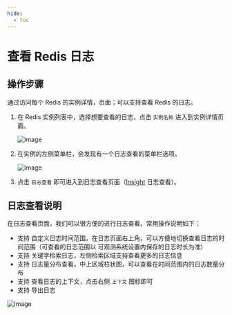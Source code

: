 ```yaml
---
hide:
  - toc
---
```


# 查看 Redis 日志

## 操作步骤

通过访问每个 Redis 的实例详情，页面；可以支持查看 Redis 的日志。

1. 在 Redis 实例列表中，选择想要查看的日志，点击 `实例名称` 进入到实例详情页面。

    ![image](https://docs.daocloud.io/daocloud-docs-images/docs/middleware/redis/images/log01.png)

2. 在实例的左侧菜单栏，会发现有一个日志查看的菜单栏选项。

    ![image](https://docs.daocloud.io/daocloud-docs-images/docs/middleware/redis/images/log02.png)

3. 点击 `日志查看` 即可进入到日志查看页面（[Insight](../../../insight/intro/index.md) 日志查看）。

## 日志查看说明

在日志查看页面，我们可以很方便的进行日志查看，常用操作说明如下：

* 支持 自定义日志时间范围，在日志页面右上角，可以方便地切换查看日志的时间范围（可查看的日志范围以 可观测系统设置内保存的日志时长为准）
* 支持 关键字检索日志，左侧检索区域支持查看更多的日志信息
* 支持 日志量分布查看，中上区域柱状图，可以查看在时间范围内的日志数量分布
* 支持 查看日志的上下文，点击右侧 `上下文` 图标即可
* 支持 导出日志

![image](https://docs.daocloud.io/daocloud-docs-images/docs/middleware/redis/images/log03.png)
